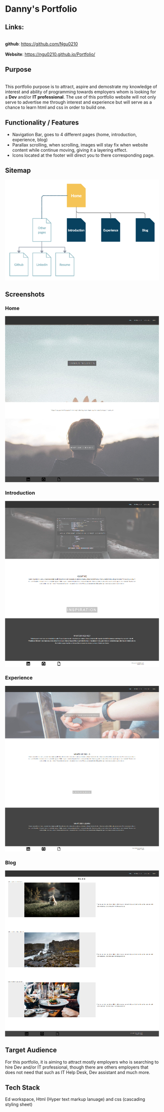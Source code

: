 # Danny's Portfolio

## Links:
\
**github**: https://github.com/Ngu0210
\
\
**Website**: https://ngu0210.github.io/Portfolio/
## Purpose
\
This portfolio purpose is to attract, aspire and demostrate my knowledge of interest and ability of programming towards employers whom is looking for a **Dev** and/or **IT professional**. 
The use of this portfolio website will not only serve to advertise me through interest and experience but will serve as a chance to learn html and css in order to build one. 
## Functionality / Features
* Navigation Bar, goes to 4 different pages (home, introduction, experience, blog)
* Parallax scrolling, when scrolling, images will stay fix when website content while continue moving, giving it a layering effect.
* Icons located at the footer will direct you to there corresponding page.

## Sitemap
!["Sitemap"](docs/images/Sitemap.png)
## Screenshots
### Home
!["Home Page"](docs/images/index-sc.png)
### Introduction
!["Introduction Page"](docs/images/introduction-sc.png)
### Experience
!["Experience Page"](docs/images/experience-sc.png)
### Blog
!["Blog Page"](docs/images/blog-sc.png)

## Target Audience
For this portfolio, it is aiming to attract mostly employers who is searching to hire Dev and/or IT professional, though there are others employers that does not need that such as IT Help Desk, Dev assistant and much more.

## Tech Stack
Ed workspace, Html (Hyper text markup lanuage) and css (cascading styling sheet)

